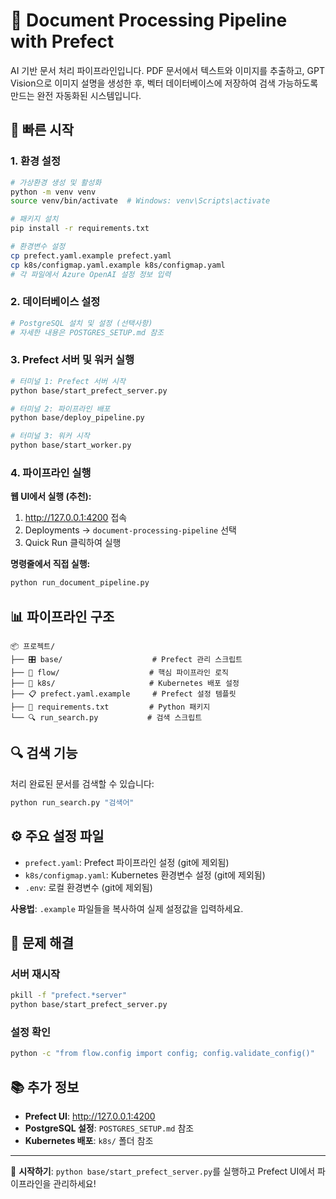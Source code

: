 # 📄 Document Processing Pipeline with Prefect


AI 기반 문서 처리 파이프라인입니다. PDF 문서에서 텍스트와 이미지를 추출하고, GPT Vision으로 이미지 설명을 생성한 후, 벡터 데이터베이스에 저장하여 검색 가능하도록 만드는 완전 자동화된 시스템입니다.

## 🚀 빠른 시작

### 1. 환경 설정

```bash
# 가상환경 생성 및 활성화
python -m venv venv
source venv/bin/activate  # Windows: venv\Scripts\activate

# 패키지 설치
pip install -r requirements.txt

# 환경변수 설정
cp prefect.yaml.example prefect.yaml
cp k8s/configmap.yaml.example k8s/configmap.yaml
# 각 파일에서 Azure OpenAI 설정 정보 입력
```

### 2. 데이터베이스 설정

```bash
# PostgreSQL 설치 및 설정 (선택사항)
# 자세한 내용은 POSTGRES_SETUP.md 참조
```

### 3. Prefect 서버 및 워커 실행

```bash
# 터미널 1: Prefect 서버 시작
python base/start_prefect_server.py

# 터미널 2: 파이프라인 배포
python base/deploy_pipeline.py

# 터미널 3: 워커 시작
python base/start_worker.py
```

### 4. 파이프라인 실행

**웹 UI에서 실행 (추천):**
1. http://127.0.0.1:4200 접속
2. Deployments → `document-processing-pipeline` 선택
3. Quick Run 클릭하여 실행

**명령줄에서 직접 실행:**
```bash
python run_document_pipeline.py
```

## 📊 파이프라인 구조

```
📦 프로젝트/
├── 🎛️ base/                    # Prefect 관리 스크립트
├── 🧠 flow/                    # 핵심 파이프라인 로직
├── 🚢 k8s/                     # Kubernetes 배포 설정
├── 📋 prefect.yaml.example     # Prefect 설정 템플릿
├── 🔧 requirements.txt         # Python 패키지
└── 🔍 run_search.py           # 검색 스크립트
```

## 🔍 검색 기능

처리 완료된 문서를 검색할 수 있습니다:

```bash
python run_search.py "검색어"
```

## ⚙️ 주요 설정 파일

- `prefect.yaml`: Prefect 파이프라인 설정 (git에 제외됨)
- `k8s/configmap.yaml`: Kubernetes 환경변수 설정 (git에 제외됨)
- `.env`: 로컬 환경변수 (git에 제외됨)

**사용법**: `.example` 파일들을 복사하여 실제 설정값을 입력하세요.

## 🔧 문제 해결

### 서버 재시작
```bash
pkill -f "prefect.*server"
python base/start_prefect_server.py
```

### 설정 확인
```bash
python -c "from flow.config import config; config.validate_config()"
```

## 📚 추가 정보

- **Prefect UI**: http://127.0.0.1:4200
- **PostgreSQL 설정**: `POSTGRES_SETUP.md` 참조
- **Kubernetes 배포**: `k8s/` 폴더 참조

---

🎉 **시작하기**: `python base/start_prefect_server.py`를 실행하고 Prefect UI에서 파이프라인을 관리하세요!